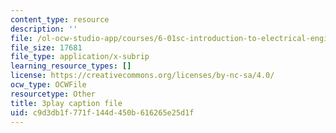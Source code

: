 ```yaml
---
content_type: resource
description: ''
file: /ol-ocw-studio-app/courses/6-01sc-introduction-to-electrical-engineering-and-computer-science-i-spring-2011/c9d3db1f771f144d450b616265e25d1f_hdjWA3YcDII.srt
file_size: 17681
file_type: application/x-subrip
learning_resource_types: []
license: https://creativecommons.org/licenses/by-nc-sa/4.0/
ocw_type: OCWFile
resourcetype: Other
title: 3play caption file
uid: c9d3db1f-771f-144d-450b-616265e25d1f
---
```

